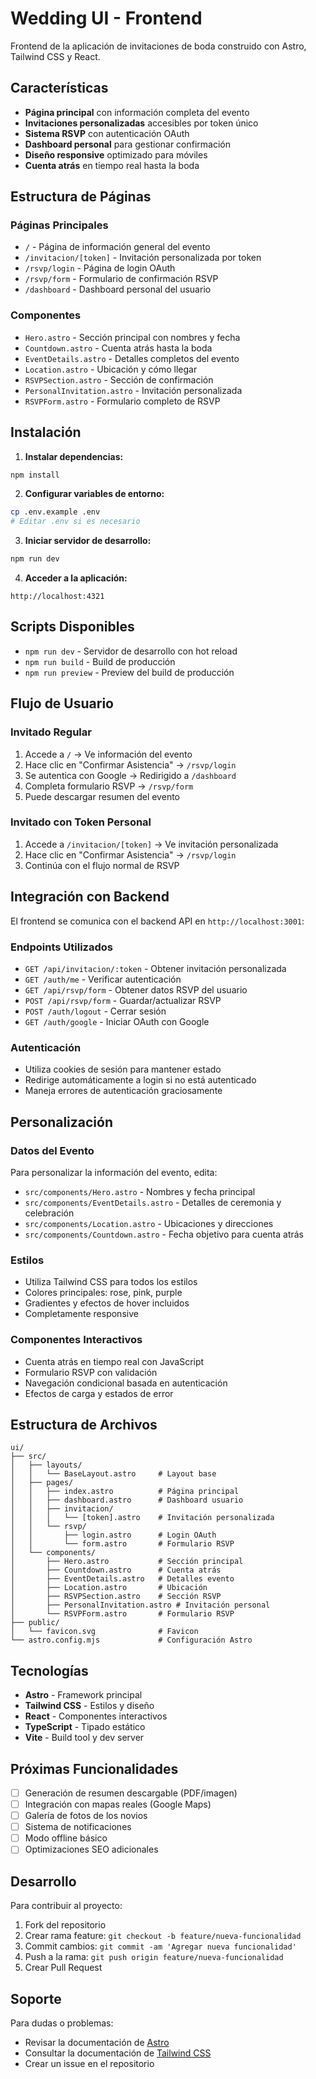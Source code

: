# Wedding UI - Frontend

Frontend de la aplicación de invitaciones de boda construido con Astro, Tailwind CSS y React.

## Características

- **Página principal** con información completa del evento
- **Invitaciones personalizadas** accesibles por token único
- **Sistema RSVP** con autenticación OAuth
- **Dashboard personal** para gestionar confirmación
- **Diseño responsive** optimizado para móviles
- **Cuenta atrás** en tiempo real hasta la boda

## Estructura de Páginas

### Páginas Principales
- `/` - Página de información general del evento
- `/invitacion/[token]` - Invitación personalizada por token
- `/rsvp/login` - Página de login OAuth
- `/rsvp/form` - Formulario de confirmación RSVP
- `/dashboard` - Dashboard personal del usuario

### Componentes
- `Hero.astro` - Sección principal con nombres y fecha
- `Countdown.astro` - Cuenta atrás hasta la boda
- `EventDetails.astro` - Detalles completos del evento
- `Location.astro` - Ubicación y cómo llegar
- `RSVPSection.astro` - Sección de confirmación
- `PersonalInvitation.astro` - Invitación personalizada
- `RSVPForm.astro` - Formulario completo de RSVP

## Instalación

1. **Instalar dependencias:**
```bash
npm install
```

2. **Configurar variables de entorno:**
```bash
cp .env.example .env
# Editar .env si es necesario
```

3. **Iniciar servidor de desarrollo:**
```bash
npm run dev
```

4. **Acceder a la aplicación:**
```
http://localhost:4321
```

## Scripts Disponibles

- `npm run dev` - Servidor de desarrollo con hot reload
- `npm run build` - Build de producción
- `npm run preview` - Preview del build de producción

## Flujo de Usuario

### Invitado Regular
1. Accede a `/` → Ve información del evento
2. Hace clic en "Confirmar Asistencia" → `/rsvp/login`
3. Se autentica con Google → Redirigido a `/dashboard`
4. Completa formulario RSVP → `/rsvp/form`
5. Puede descargar resumen del evento

### Invitado con Token Personal
1. Accede a `/invitacion/[token]` → Ve invitación personalizada
2. Hace clic en "Confirmar Asistencia" → `/rsvp/login`
3. Continúa con el flujo normal de RSVP

## Integración con Backend

El frontend se comunica con el backend API en `http://localhost:3001`:

### Endpoints Utilizados
- `GET /api/invitacion/:token` - Obtener invitación personalizada
- `GET /auth/me` - Verificar autenticación
- `GET /api/rsvp/form` - Obtener datos RSVP del usuario
- `POST /api/rsvp/form` - Guardar/actualizar RSVP
- `POST /auth/logout` - Cerrar sesión
- `GET /auth/google` - Iniciar OAuth con Google

### Autenticación
- Utiliza cookies de sesión para mantener estado
- Redirige automáticamente a login si no está autenticado
- Maneja errores de autenticación graciosamente

## Personalización

### Datos del Evento
Para personalizar la información del evento, edita:
- `src/components/Hero.astro` - Nombres y fecha principal
- `src/components/EventDetails.astro` - Detalles de ceremonia y celebración
- `src/components/Location.astro` - Ubicaciones y direcciones
- `src/components/Countdown.astro` - Fecha objetivo para cuenta atrás

### Estilos
- Utiliza Tailwind CSS para todos los estilos
- Colores principales: rose, pink, purple
- Gradientes y efectos de hover incluidos
- Completamente responsive

### Componentes Interactivos
- Cuenta atrás en tiempo real con JavaScript
- Formulario RSVP con validación
- Navegación condicional basada en autenticación
- Efectos de carga y estados de error

## Estructura de Archivos

```
ui/
├── src/
│   ├── layouts/
│   │   └── BaseLayout.astro     # Layout base
│   ├── pages/
│   │   ├── index.astro          # Página principal
│   │   ├── dashboard.astro      # Dashboard usuario
│   │   ├── invitacion/
│   │   │   └── [token].astro    # Invitación personalizada
│   │   └── rsvp/
│   │       ├── login.astro      # Login OAuth
│   │       └── form.astro       # Formulario RSVP
│   └── components/
│       ├── Hero.astro           # Sección principal
│       ├── Countdown.astro      # Cuenta atrás
│       ├── EventDetails.astro   # Detalles evento
│       ├── Location.astro       # Ubicación
│       ├── RSVPSection.astro    # Sección RSVP
│       ├── PersonalInvitation.astro # Invitación personal
│       └── RSVPForm.astro       # Formulario RSVP
├── public/
│   └── favicon.svg              # Favicon
└── astro.config.mjs             # Configuración Astro
```

## Tecnologías

- **Astro** - Framework principal
- **Tailwind CSS** - Estilos y diseño
- **React** - Componentes interactivos
- **TypeScript** - Tipado estático
- **Vite** - Build tool y dev server

## Próximas Funcionalidades

- [ ] Generación de resumen descargable (PDF/imagen)
- [ ] Integración con mapas reales (Google Maps)
- [ ] Galería de fotos de los novios
- [ ] Sistema de notificaciones
- [ ] Modo offline básico
- [ ] Optimizaciones SEO adicionales

## Desarrollo

Para contribuir al proyecto:

1. Fork del repositorio
2. Crear rama feature: `git checkout -b feature/nueva-funcionalidad`
3. Commit cambios: `git commit -am 'Agregar nueva funcionalidad'`
4. Push a la rama: `git push origin feature/nueva-funcionalidad`
5. Crear Pull Request

## Soporte

Para dudas o problemas:
- Revisar la documentación de [Astro](https://docs.astro.build)
- Consultar la documentación de [Tailwind CSS](https://tailwindcss.com/docs)
- Crear un issue en el repositorio